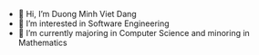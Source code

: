 - 👋 Hi, I’m Duong Minh Viet Dang
- 👀 I’m interested in Software Engineering
- 🌱 I’m currently majoring in Computer Science and minoring in Mathematics

